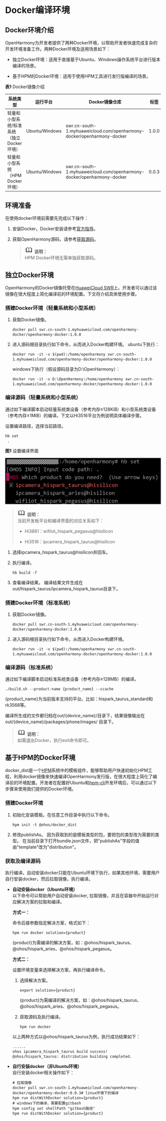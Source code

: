 # Docker编译环境


## Docker环境介绍

OpenHarmony为开发者提供了两种Docker环境，以帮助开发者快速完成复杂的开发环境准备工作。两种Docker环境及适用场景如下：

- 独立Docker环境：适用于直接基于Ubuntu、Windows操作系统平台进行版本编译的场景。

- 基于HPM的Docker环境：适用于使用HPM工具进行发行版编译的场景。

**表1** Docker镜像介绍

| 系统类型 | 运行平台 | Docker镜像仓库 | 标签 | 
| -------- | -------- | -------- | -------- |
| 轻量和小型系统/标准系统（独立Docker环境） | Ubuntu/Windows | swr.cn-south-1.myhuaweicloud.com/openharmony-docker/openharmony-docker | 1.0.0 | 
| 轻量和小型系统（HPM Docker环境） | Ubuntu/Windows | swr.cn-south-1.myhuaweicloud.com/openharmony-docker/openharmony-docker | 0.0.3 | 


## 环境准备

在使用docker环境前需要先完成以下操作：

1. 安装Docker，Docker安装请参考[官方指导](https://docs.docker.com/engine/install/)。

2. 获取OpenHarmony源码，请参考[获取源码](https://device.harmonyos.com/cn/docs/documentation/guide/sourcecode-acquire-0000001050769927)。
   > ![icon-note.gif](public_sys-resources/icon-note.gif) **说明：**<br>
   > HPM Docker环境无需单独获取源码。


## 独立Docker环境

OpenHarmony的Docker镜像托管在[HuaweiCloud SWR](https://console.huaweicloud.com/swr/?region=cn-south-1#/app/warehouse/warehouseMangeDetail/goldensir/openharmony-docker/openharmony-docker?type=ownImage)上。开发者可以通过该镜像在很大程度上简化编译前的环境配置。下文将介绍具体使用步骤。

### 搭建Docker环境（轻量系统和小型系统）

1. 获取Docker镜像。
     
   ```
   docker pull swr.cn-south-1.myhuaweicloud.com/openharmony-docker/openharmony-docker:1.0.0
   ```

2. 进入源码根目录执行如下命令，从而进入Docker构建环境。
     ubuntu下执行：
     
   ```
   docker run -it -v $(pwd):/home/openharmony swr.cn-south-1.myhuaweicloud.com/openharmony-docker/openharmony-docker:1.0.0
   ```

   windows下执行（假设源码目录为D:\OpenHarmony）：

     
   ```
   docker run -it -v D:\OpenHarmony:/home/openharmony swr.cn-south-1.myhuaweicloud.com/openharmony-docker/openharmony-docker:1.0.0
   ```

### 编译源码（轻量系统和小型系统）

通过如下编译脚本启动轻量系统类设备（参考内存≥128KiB）和小型系统类设备（参考内存≥1MiB）的编译。下文以Hi3516平台为例说明具体编译步骤。

  设置编译路径，选择当前路径。
  
```
hb set
 .
```

  **图1** 设置编译界面

  ![zh-cn_image_0000001153508656](figures/zh-cn_image_0000001153508656.png)

> ![icon-note.gif](public_sys-resources/icon-note.gif) **说明：**<br>
> 当前开发板平台和编译界面的对应关系如下：
> 
> - Hi3861：wifiiot_hispark_pegasus\@hisilicon
> 
> - Hi3516：ipcamera_hispark_taurus\@hisilicon


1. 选择ipcamera_hispark_taurus\@hisilicon并回车。

2. 执行编译。
     
   ```
   hb build -f
   ```

3. 查看编译结果。
   编译结果文件生成在out/hispark_taurus/ipcamera_hispark_taurus目录下。

### 搭建Docker环境（标准系统）

1. 获取Docker镜像。
     
   ```
   docker pull swr.cn-south-1.myhuaweicloud.com/openharmony-docker/openharmony-docker:1.0.0
   ```

2. 进入源码根目录执行如下命令，从而进入Docker构建环境。
     
   ```
   docker run -it -v $(pwd):/home/openharmony swr.cn-south-1.myhuaweicloud.com/openharmony-docker/openharmony-docker:1.0.0
   ```

### 编译源码（标准系统）

  通过如下编译脚本启动标准系统类设备（参考内存≥128MB）的编译。
  
```
./build.sh --product-name {product_name} --ccache
```

{product_name}为当前版本支持的平台。比如：hispark_taurus_standard和rk3568等。

编译所生成的文件都归档在out/{device_name}/目录下，结果镜像输出在 out/{device_name}/packages/phone/images/ 目录下。


> ![icon-note.gif](public_sys-resources/icon-note.gif) **说明：**<br>
> 如需退出Docker，执行exit命令即可。


## 基于HPM的Docker环境

docker_dist是一个[HPM](https://hpm.harmonyos.com/)系统中的模板组件，能够帮助用户快速初始化HPM工程，利用docker镜像来快速编译OpenHarmony发行版，在很大程度上简化了编译前的环境配置。开发者在配置好Ubuntu和[hpm-cli](https://device.harmonyos.com/cn/docs/documentation/guide/hpm-part-development-install-0000001178291102)开发环境后，可以通过以下步骤来使用我们提供的Docker环境。


### 搭建Docker环境

1. 初始化安装模板。在任意工作目录中执行以下命令。
     
   ```
   hpm init -t @ohos/docker_dist
   ```

2. 修改publishAs。
   因为获取到的是模板类型的包，要把包的类型改为需要的类型。 在当前目录下打开bundle.json文件，把"publishAs"字段的值由"template"改为"distribution"。


### 获取及编译源码

执行编译。自动安装docker只能在Ubuntu环境下执行，如果其他环境，需要用户自行安装docker，然后拉取镜像，执行编译。

- **自动安装docker（Ubuntu环境）**<br>
  以下命令可以帮助用户自动安装docker, 拉取镜像，并且在容器中开始运行对应解决方案的拉取和编译。

  **方式一：**

  命令后接参数指定解决方案，格式如下：

    
  ```
  hpm run docker solution={product}
  ```

  {product}为需编译的解决方案，如：\@ohos/hispark_taurus、\@ohos/hispark_aries、\@ohos/hispark_pegasus。

  **方式二：**

  设置环境变量来选择解决方案，再执行编译命令。

  1. 选择解决方案。
        
      ```
      export solution={product}
      ```

      {product}为需编译的解决方案，如：\@ohos/hispark_taurus、\@ohos/hispark_aries、\@ohos/hispark_pegasus。
  2. 获取源码及执行编译。
        
      ```
      hpm run docker
      ```

    以上两种方式以\@ohos/hispark_taurus为例，执行成功结果如下：
    
  ```
  ......
  ohos ipcamera_hispark_taurus build success!
  @ohos/hispark_taurus: distribution building completed.
  ```

- **自行安装docker（非Ubuntu环境）**<br>
  自行安装docker相关操作如下：

    
  ```
  # 拉取镜像 
  docker pull swr.cn-south-1.myhuaweicloud.com/openharmony-docker/openharmony-docker:0.0.3# linux环境下的编译 
  hpm run distWithDocker solution={product}
  # windows下的编译，需要配置gitbash 
  hpm config set shellPath "gitbash路径"
  hpm run distWithDocker solution={product}
  ```
